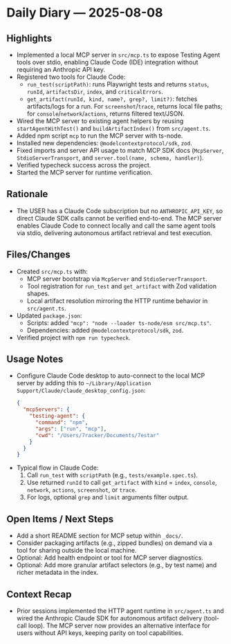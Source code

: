 # Daily Diary — 2025-08-08

## Highlights
- Implemented a local MCP server in `src/mcp.ts` to expose Testing Agent tools over stdio, enabling Claude Code (IDE) integration without requiring an Anthropic API key.
- Registered two tools for Claude Code:
  - `run_test(scriptPath)`: runs Playwright tests and returns `status`, `runId`, `artifactsDir`, `index`, and `criticalErrors`.
  - `get_artifact(runId, kind, name?, grep?, limit?)`: fetches artifacts/logs for a run. For `screenshot`/`trace`, returns local file paths; for `console`/`network`/`actions`, returns filtered text/JSON.
- Wired the MCP server to existing agent helpers by reusing `startAgentWithTest()` and `buildArtifactIndex()` from `src/agent.ts`.
- Added npm script `mcp` to run the MCP server with ts-node.
- Installed new dependencies: `@modelcontextprotocol/sdk`, `zod`.
- Fixed imports and server API usage to match MCP SDK docs (`McpServer`, `StdioServerTransport`, and `server.tool(name, schema, handler)`).
- Verified typecheck success across the project.
- Started the MCP server for runtime verification.

## Rationale
- The USER has a Claude Code subscription but no `ANTHROPIC_API_KEY`, so direct Claude SDK calls cannot be verified end-to-end. The MCP server enables Claude Code to connect locally and call the same agent tools via stdio, delivering autonomous artifact retrieval and test execution.

## Files/Changes
- Created `src/mcp.ts` with:
  - MCP server bootstrap via `McpServer` and `StdioServerTransport`.
  - Tool registration for `run_test` and `get_artifact` with Zod validation shapes.
  - Local artifact resolution mirroring the HTTP runtime behavior in `src/agent.ts`.
- Updated `package.json`:
  - Scripts: added `"mcp": "node --loader ts-node/esm src/mcp.ts"`.
  - Dependencies: added `@modelcontextprotocol/sdk`, `zod`.
- Verified project with `npm run typecheck`.

## Usage Notes
- Configure Claude Code desktop to auto-connect to the local MCP server by adding this to `~/Library/Application Support/Claude/claude_desktop_config.json`:
  ```json
  {
    "mcpServers": {
      "testing-agent": {
        "command": "npm",
        "args": ["run", "mcp"],
        "cwd": "/Users/7racker/Documents/7estar"
      }
    }
  }
  ```
- Typical flow in Claude Code:
  1) Call `run_test` with `scriptPath` (e.g., `tests/example.spec.ts`).
  2) Use returned `runId` to call `get_artifact` with `kind` = `index`, `console`, `network`, `actions`, `screenshot`, or `trace`.
  3) For logs, optional `grep` and `limit` arguments filter output.

## Open Items / Next Steps
- Add a short README section for MCP setup within `_docs/`.
- Consider packaging artifacts (e.g., zipped bundles) on demand via a tool for sharing outside the local machine.
- Optional: Add health endpoint or tool for MCP server diagnostics.
- Optional: Add more granular artifact selectors (e.g., by test name) and richer metadata in the index.

## Context Recap
- Prior sessions implemented the HTTP agent runtime in `src/agent.ts` and wired the Anthropic Claude SDK for autonomous artifact delivery (tool-call loop). The MCP server now provides an alternative interface for users without API keys, keeping parity on tool capabilities.
